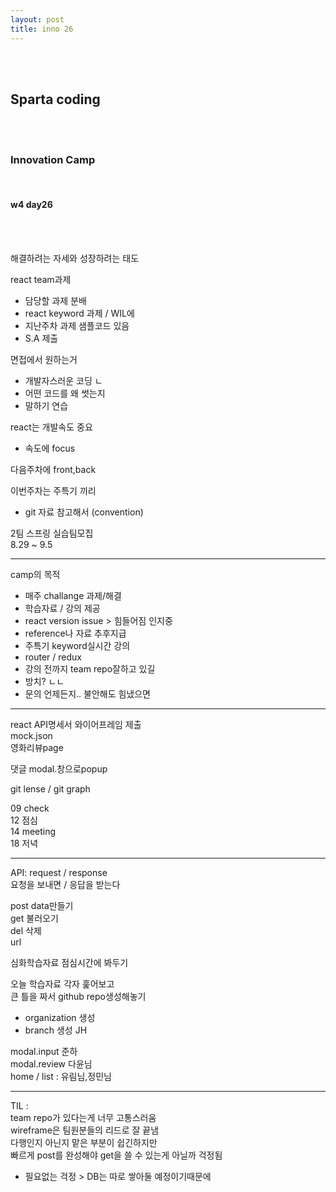 ```yaml
---
layout: post
title: inno 26
---
```


<br><br>

## Sparta coding

<br><br>

### Innovation Camp

<br>

#### w4 day26

<br><br>

해결하려는 자세와 성장하려는 태도

react team과제

- 담당할 과제 분배
- react keyword 과제 / WIL에
- 지난주차 과제 샘플코드 있음
- S.A 제출

면접에서 원하는거

- 개발자스러운 코딩 ㄴ
- 어떤 코드를 왜 썻는지
- 말하기 연습

react는 개발속도 중요

- 속도에 focus

다음주차에 front,back

이번주차는 주특기 끼리

- git 자료 참고해서 (convention)

2팀 스프링 실습팀모집<br>
8.29 ~ 9.5

---

camp의 목적

- 매주 challange 과제/해결
- 학습자료 / 강의 제공
- react version issue > 힘들어짐 인지중
- reference나 자료 추후지급
- 주특기 keyword실시간 강의
- router / redux
- 강의 전까지 team repo잘하고 있길
- 방치? ㄴㄴ
- 문의 언제든지.. 불안해도 힘냈으면

---

react API명세서 와이어프레임 제출<br>
mock.json<br>
영화리뷰page

댓글 modal.창으로popup

git lense / git graph

09 check<br>
12 점심<br>
14 meeting<br>
18 저녁

---

API: request / response<br>
요청을 보내면 / 응답을 받는다

post data만들기<br>
get 불러오기<br>
del 삭제<br>
url

심화학습자료 점심시간에 봐두기

오늘 학습자료 각자 훑어보고<br>
큰 틀을 짜서 github repo생성해놓기

- organization 생성
- branch 생성 JH

modal.input 준하<br>
modal.review 다윤님<br>
home / list : 유림님,정민님

---

TIL :<br>
team repo가 있다는게 너무 고통스러움 <br>
wireframe은 팀원분들의 리드로 잘 끝냄<br>
다행인지 아닌지 맡은 부분이 쉽긴하지만<br>
빠르게 post를 완성해야 get을 쓸 수 있는게 아닐까 걱정됨<br>

- 필요없는 걱정 > DB는 따로 쌓아둘 예정이기때문에
